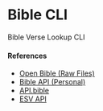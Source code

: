 # Bible CLI
Bible Verse Lookup CLI


#### References
- [Open Bible (Raw Files)](https://openbible.com/pdfs.htm)
- [Bible API (Personal)](https://bible-api.com)
- [API.bible](https://docs.api.bible/getting-started/authentication)
- [ESV API](https://api.esv.org/docs/)